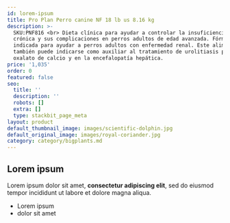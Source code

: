 ```yaml
---
id: lorem-ipsum
title: Pro Plan Perro canine NF 18 lb us 8.16 kg
description: >-
  SKU:PNF816 <br> Dieta clínica para ayudar a controlar la insuficiencia renal
  crónica y sus complicaciones en perros adultos de edad avanzada. Fórmula
  indicada para ayudar a perros adultos con enfermedad renal. Este alimento
  también puede indicarse como auxiliar al tratamiento de urolitiasis por
  oxalato de calcio y en la encefalopatía hepática.
price: '1,035'
order: 0
featured: false
seo:
  title: ''
  description: ''
  robots: []
  extra: []
  type: stackbit_page_meta
layout: product
default_thumbnail_image: images/scientific-dolphin.jpg
default_original_image: images/royal-coriander.jpg
category: category/bigplants.md
---
```

## Lorem ipsum

Lorem ipsum dolor sit amet, **consectetur adipiscing elit**, sed do eiusmod tempor incididunt ut labore et dolore magna aliqua.

- Lorem ipsum
- dolor sit amet
